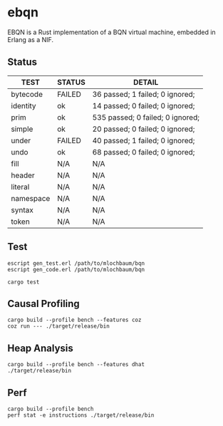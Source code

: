 ebqn
=====

EBQN is a Rust implementation of a BQN virtual machine, embedded in Erlang as a NIF.

Status
------

|TEST|STATUS|DETAIL
|---|---|---|
|bytecode|FAILED|36 passed; 1 failed; 0 ignored;|
|identity|ok|14 passed; 0 failed; 0 ignored;|
|prim|ok|535 passed; 0 failed; 0 ignored;|
|simple|ok|20 passed; 0 failed; 0 ignored;|
|under|FAILED|40 passed; 1 failed; 0 ignored;|
|undo|ok|68 passed; 0 failed; 0 ignored;|
|fill|N/A|N/A|
|header|N/A|N/A|
|literal|N/A|N/A|
|namespace|N/A|N/A|
|syntax|N/A|N/A|
|token|N/A|N/A|

Test
-----

    escript gen_test.erl /path/to/mlochbaum/bqn
    escript gen_code.erl /path/to/mlochbaum/bqn

    cargo test

Causal Profiling
-----

    cargo build --profile bench --features coz
    coz run --- ./target/release/bin

Heap Analysis
-----

    cargo build --profile bench --features dhat
    ./target/release/bin

Perf
-----

    cargo build --profile bench
    perf stat -e instructions ./target/release/bin
